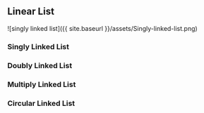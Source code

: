 ## Linear List
![singly linked list]({{ site.baseurl }}/assets/Singly-linked-list.png)
### Singly Linked List

### Doubly Linked List

### Multiply Linked List

### Circular Linked List
